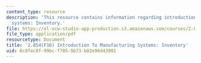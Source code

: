 ```yaml
---
content_type: resource
description: 'This resource contains information regarding introduction to manufacturing
  systems: Inventory.'
file: https://ol-ocw-studio-app-production.s3.amazonaws.com/courses/2-854-introduction-to-manufacturing-systems-fall-2016/6c8fec8f99bcf7059b73b82e96d43901_MIT2_854F16_Inventory.pdf
file_type: application/pdf
resourcetype: Document
title: '2.854(F16) Introduction To Manufacturing Systems: Inventory'
uid: 6c8fec8f-99bc-f705-9b73-b82e96d43901
---
```

